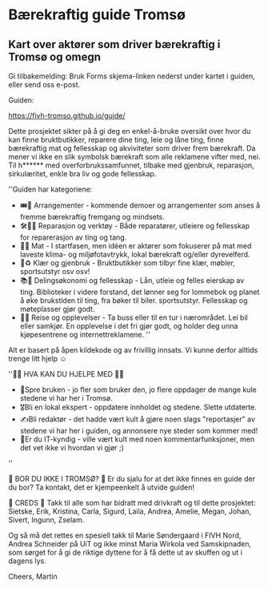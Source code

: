 # Bærekraftig guide Tromsø
## Kart over aktører som driver bærekraftig i Tromsø og omegn

Gi tilbakemelding: Bruk Forms skjema-linken nederst under kartet i guiden, eller send oss e-post.

Guiden: 

https://fivh-tromso.github.io/guide/

Dette prosjektet sikter på å gi deg en enkel-å-bruke oversikt over hvor du kan finne bruktbutikker, reparere dine ting, leie og låne ting, finne bærekraftig mat og fellesskap og akviviteter som driver frem bærekraft. Da mener vi ikke en slik symbolsk bærekraft som alle reklamene vifter med, nei. Til h****** med overforbrukssamfunnet, tilbake med gjenbruk, reparasjon, sirkulæritet, enkle bra liv og gode fellesskap.

''Guiden har kategoriene:

- 🎟️📣 Arrangementer - kommende demoer og arrangementer som anses å fremme bærekraftig fremgang og mindsets.
- 🛠️👨‍🔧 Reparasjon og verktøy	- Både reparatører, utleiere og fellesskap for reparerasjon av ting og tang.
- 🍴🌱 Mat	- I startfasen, men idéen er aktører som fokuserer på mat med laveste klima- og miljøfotavtrykk, lokal bærekraft og/eller dyrevelferd.
- 👕♻️ Klær og gjenbruk - Bruktbutikker som tilbyr fine klær, møbler, sportsutstyr osv osv!
- 📚🤝 Delingsøkonomi og fellesskap - Lån, utleie og felles eierskap av ting. Biblioteker i videre forstand, det lønner seg for lommebok og planet å øke brukstiden til ting, fra bøker til biler. sportsutstyr. Fellesskap og møteplasser gjør godt.
- 🚌🌄 Reise og opplevelser - Ta buss eller til en tur i nærområdet. Lei bil eller samkjør. En opplevelse i det fri gjør godt, og holder deg unna kjøpesentrene og internettreklamene.
''

Alt er basert på åpen kildekode og av frivillig innsats. Vi kunne derfor alltids trenge litt hjelp ☺️


''👨‍💻 HVA KAN DU HJELPE MED 👨‍💻

- 💬Spre bruken - jo fler som bruker den, jo flere oppdager de mange kule stedene vi har her i Tromsø.
- 🎖️Bli en lokal ekspert - oppdatere innholdet og stedene. Slette utdaterte.
- ✍️Bli redaktør - det hadde vært kult å gjøre noen slags "reportasjer" av stedene vi har her i guiden, og annonsere nye steder som kommer med!
- 👾Er du IT-kyndig - ville vært kult med noen kommentarfunksjoner, men det vet ikke vi hvordan vi gjør ;)

''

🤔 BOR DU IKKE I TROMSØ? 🤔
Er du sjalu for at det ikke finnes en guide der du bor? Ta kontakt, det er kjempeenkelt å utvide guiden!


👏 CREDS 👏
Takk til alle som har bidratt med drivkraft og til dette prosjektet: Sietske, Erik, Kristina, Carla, Sigurd, Laila, Andrea, Amelie, Megan, Johan, Sivert, Ingunn, Zselam.

Og så må det rettes en spesiell takk til Marie Søndergaard i FIVH Nord, Andrea Schneider på UiT og ikke minst Maria Wirkola ved Samskipnaden, som sørget for å gi de riktige dyttene for å få dette ut av skuffen og ut i dagens lys.


Cheers, Martin
